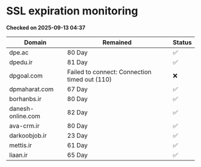 # SSL expiration monitoring

**Checked on 2025-09-13 04:37**

| Domain | Remained | Status       |
|--------|----------|--------------|
| dpe.ac     | 80 Day   | ✅ |
| dpedu.ir     | 81 Day   | ✅ |
| dpgoal.com     | Failed to connect: Connection timed out (110)       | ❌ |
| dpmaharat.com     | 67 Day   | ✅ |
| borhanbs.ir     | 80 Day   | ✅ |
| danesh-online.com     | 82 Day   | ✅ |
| ava-crm.ir     | 80 Day   | ✅ |
| darkoobjob.ir     | 23 Day   | ✅ |
| mettis.ir     | 61 Day   | ✅ |
| liaan.ir     | 65 Day   | ✅ |
